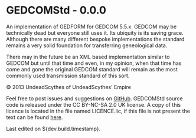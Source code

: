 # GEDCOMStd - 0.0.0 #

An implementation of GEDFORM for GEDCOM 5.5.x. GEDCOM may be
technically dead but everyone still uses it. Its ubiquity is its saving grace.
Although there are many different bespoke implementations the standard remains
a very solid foundation for transferring geneological data.

There may in the future be an XML based implementation similar to GEDCOM but
until that time and even, in my opinion, when that time has come and gone the
original GEDCOM standard will remain as the most commonly used transmission
standard of this sort.

&copy; 2013 UndeadScythes of UndeadScythes' Empire

Feel free to post issues and suggestions on [GitHub](https://github.com/UndeadScythes/GEDCOMStd).
GEDCOMStd source code is released under the CC BY-NC-SA 2.0 UK license.
A copy of this licence is located in the file named LICENCE.lic, if this file is
not present the text can be found [here](http://creativecommons.org/licenses/by-nc-sa/2.0/uk/legalcode).

Last edited on ${dev.build.timestamp}.
